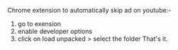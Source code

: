 Chrome extension to automatically skip ad on youtube:-

1) go to exension
2) enable developer options
3) click on load unpacked > select the folder
That's it.